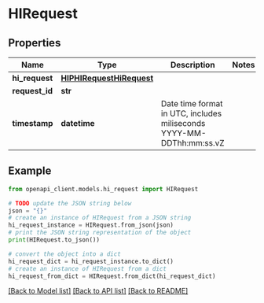 # HIRequest


## Properties

Name | Type | Description | Notes
------------ | ------------- | ------------- | -------------
**hi_request** | [**HIPHIRequestHiRequest**](HIPHIRequestHiRequest.md) |  | 
**request_id** | **str** |  | 
**timestamp** | **datetime** | Date time format in UTC, includes miliseconds YYYY-MM-DDThh:mm:ss.vZ | 

## Example

```python
from openapi_client.models.hi_request import HIRequest

# TODO update the JSON string below
json = "{}"
# create an instance of HIRequest from a JSON string
hi_request_instance = HIRequest.from_json(json)
# print the JSON string representation of the object
print(HIRequest.to_json())

# convert the object into a dict
hi_request_dict = hi_request_instance.to_dict()
# create an instance of HIRequest from a dict
hi_request_from_dict = HIRequest.from_dict(hi_request_dict)
```
[[Back to Model list]](../README.md#documentation-for-models) [[Back to API list]](../README.md#documentation-for-api-endpoints) [[Back to README]](../README.md)


